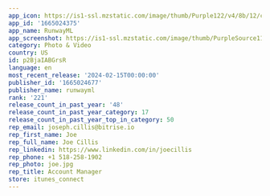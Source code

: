 ```yaml
---
app_icon: https://is1-ssl.mzstatic.com/image/thumb/Purple122/v4/8b/12/cb/8b12cb29-f18e-50dd-03f5-5e3d4a7e45d6/AppIcon-0-0-1x_U007ephone-0-85-220.png/1024x1024bb.png
app_id: '1665024375'
app_name: RunwayML
app_screenshot: https://is1-ssl.mzstatic.com/image/thumb/PurpleSource116/v4/8b/83/22/8b832285-ac39-6871-7b8a-125087139792/8c1eca7b-c050-4989-b179-53e35084b166_5.5.1.jpg/1242x2208bb.png
category: Photo & Video
country: US
id: p2BjaIABGrsR
language: en
most_recent_release: '2024-02-15T00:00:00'
publisher_id: '1665024677'
publisher_name: runwayml
rank: '221'
release_count_in_past_year: '48'
release_count_in_past_year_category: 17
release_count_in_past_year_top_in_category: 50
rep_email: joseph.cillis@bitrise.io
rep_first_name: Joe
rep_full_name: Joe Cillis
rep_linkedin: https://www.linkedin.com/in/joecillis
rep_phone: +1 518-258-1902
rep_photo: joe.jpg
rep_title: Account Manager
store: itunes_connect
---
```

